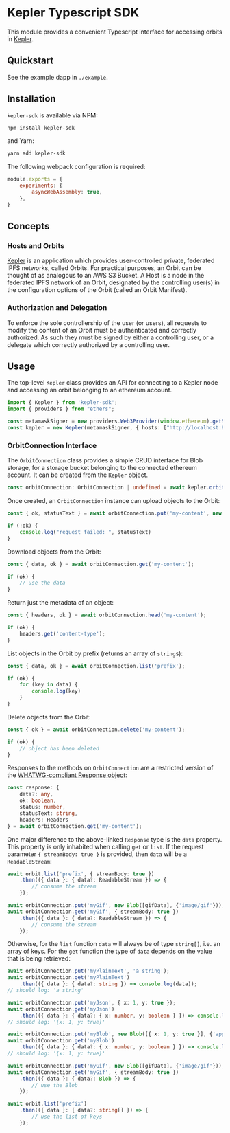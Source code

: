 # Kepler Typescript SDK

This module provides a convenient Typescript interface for accessing orbits in [Kepler](https://github.com/spruceid/kepler). 

## Quickstart
See the example dapp in `./example`.

## Installation

`kepler-sdk` is available via NPM:

``` sh
npm install kepler-sdk
```

and Yarn:

``` sh
yarn add kepler-sdk
```

The following webpack configuration is required:

```js
module.exports = {
    experiments: {
        asyncWebAssembly: true,
    },
}
```

## Concepts

### Hosts and Orbits

[Kepler](https://github.com/spruceid/kepler) is an application which provides user-controlled private, federated IPFS networks, called Orbits. For practical purposes, an Orbit can be thought of as analogous to an AWS S3 Bucket. A Host is a node in the federated IPFS network of an Orbit, designated by the controlling user(s) in the configuration options of the Orbit (called an Orbit Manifest).

### Authorization and Delegation

To enforce the sole controllership of the user (or users), all requests to modify the content of an Orbit must be authenticated and correctly authorized. As such they must be signed by either a controlling user, or a delegate which correctly authorized by a controlling user.

## Usage

The top-level `Kepler` class provides an API for connecting to a Kepler node and accessing an orbit belonging to an ethereum account.


``` typescript
import { Kepler } from 'kepler-sdk';
import { providers } from "ethers";

const metamaskSigner = new providers.Web3Provider(window.ethereum).getSigner();
const kepler = new Kepler(metamaskSigner, { hosts: ["http://localhost:8000"] });
```

### OrbitConnection Interface

The `OrbitConnection` class provides a simple CRUD interface for Blob storage, for a storage bucket
belonging to the connected ethereum account. It can be created from the `Kepler` object.

``` typescript
const orbitConnection: OrbitConnection | undefined = await kepler.orbit();
```

Once created, an `OrbitConnection` instance can upload objects to the Orbit:

``` typescript
const { ok, statusText } = await orbitConnection.put('my-content', new Blob( ... ));

if (!ok) {
    console.log("request failed: ", statusText)
}
```

Download objects from the Orbit:

``` typescript
const { data, ok } = await orbitConnection.get('my-content');

if (ok) {
    // use the data
}
```

Return just the metadata of an object:

``` typescript
const { headers, ok } = await orbitConnection.head('my-content');

if (ok) {
    headers.get('content-type');
}
```

List objects in the Orbit by prefix (returns an array of `string`s):

``` typescript
const { data, ok } = await orbitConnection.list('prefix');

if (ok) {
    for (key in data) {
        console.log(key)
    }
}
```

Delete objects from the Orbit:

``` typescript
const { ok } = await orbitConnection.delete('my-content');

if (ok) {
    // object has been deleted
}
```
Responses to the methods on `OrbitConnection` are a restricted version of the
[WHATWG-compliant Response object](https://developer.mozilla.org/en-US/docs/Web/API/Response):

```typescript
const response: { 
    data?: any,
    ok: boolean,
    status: number,
    statusText: string,
    headers: Headers
} = await orbitConnection.get('my-content');
```

One major difference to the above-linked `Response` type is the `data` property. This property is only inhabited
when calling `get` or `list`. If the request parameter `{ streamBody: true }` is provided, then `data` will be a
`ReadableStream`:

```typescript
await orbit.list('prefix', { streamBody: true })
    .then(({ data }: { data?: ReadableStream }) => {
        // consume the stream
    });

await orbitConnection.put('myGif', new Blob([gifData], {'image/gif'}));
await orbitConnection.get('myGif', { streamBody: true })
    .then(({ data }: { data?: ReadableStream }) => {
        // consume the stream
    });
```

Otherwise, for the `list` function `data` will always be of type `string[]`, i.e. an array of keys.
For the `get` function the type of `data` depends on the value that is being retrieved:

```typescript
await orbitConnection.put('myPlainText', 'a string');
await orbitConnection.get('myPlainText')
    .then(({ data }: { data?: string }) => console.log(data));
// should log: 'a string'

await orbitConnection.put('myJson', { x: 1, y: true });
await orbitConnection.get('myJson')
    .then(({ data }: { data?: { x: number, y: boolean } }) => console.log(data));
// should log: '{x: 1, y: true}'

await orbitConnection.put('myBlob', new Blob([{ x: 1, y: true }], {'application/json'}));
await orbitConnection.get('myBlob')
    .then(({ data }: { data?: { x: number, y: boolean } }) => console.log(data));
// should log: '{x: 1, y: true}'

await orbitConnection.put('myGif', new Blob([gifData], {'image/gif'}));
await orbitConnection.get('myGif', { streamBody: true })
    .then(({ data }: { data?: Blob }) => {
        // use the Blob
    });

await orbit.list('prefix')
    .then(({ data }: { data?: string[] }) => {
        // use the list of keys
    });
```
